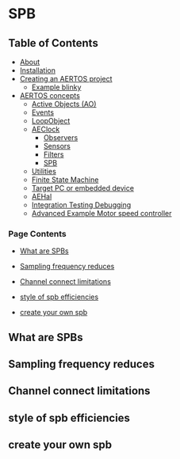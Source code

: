 
# SPB
<!--  
//UserCode_Sectiona
//UserCode_Sectiona_end
-->

## Table of Contents
- [About](https://github.com/haditj66/AERTOSCopy/README2.md)
- [Installation](https://github.com/haditj66/AERTOSCopy/blob/master/doc/Installation.md)
- [Creating an AERTOS project](https://github.com/haditj66/AERTOSCopy/blob/master/doc/Creating_an_AERTOS_project.md)
    - [Example blinky](https://github.com/haditj66/AERTOSCopy/blob/master/doc/example/blinky.md)
- [AERTOS concepts](https://github.com/haditj66/AERTOSCopy/blob/master/doc/AERTOS_concepts.md)
    - [Active Objects (AO)](https://github.com/haditj66/AERTOSCopy/blob/master/doc/concepts/AOs.md)
    - [Events](https://github.com/haditj66/AERTOSCopy/blob/master/doc/concepts/Events.md)
    - [LoopObject](https://github.com/haditj66/AERTOSCopy/blob/master/doc/concepts/LoopObject.md)
    - [AEClock](https://github.com/haditj66/AERTOSCopy/blob/master/doc/concepts/AEClock.md)
        - [Observers](https://github.com/haditj66/AERTOSCopy/blob/master/doc/concepts/observers/Observers.md)
        - [Sensors](https://github.com/haditj66/AERTOSCopy/blob/master/doc/concepts/observers/Sensors.md)
        - [Filters](https://github.com/haditj66/AERTOSCopy/blob/master/doc/concepts/observers/Filters.md)
        - [SPB](https://github.com/haditj66/AERTOSCopy/blob/master/doc/concepts/observers/SPB.md)
    - [Utilities](https://github.com/haditj66/AERTOSCopy/blob/master/doc/concepts/Utilities.md)
    - [Finite State Machine](https://github.com/haditj66/AERTOSCopy/blob/master/doc/concepts/FSM.md)
    - [Target PC or embedded device](https://github.com/haditj66/AERTOSCopy/blob/master/doc/concepts/Target_PC_Or_Embed.md)
    - [AEHal](https://github.com/haditj66/AERTOSCopy/blob/master/doc/concepts/AEHal.md)
    - [Integration Testing Debugging](https://github.com/haditj66/AERTOSCopy/blob/master/doc/concepts/IntegrationTesting.md)
    - [Advanced Example Motor speed controller](https://github.com/haditj66/AERTOSCopy/blob/master/doc/example/motor_speed_controller.md)
 

### Page Contents
- [What are SPBs ](#what-are-spbs-)

- [Sampling frequency reduces](#sampling-frequency-reduces)

- [Channel connect limitations](#channel-connect-limitations)

- [style of spb efficiencies](#style-of-spb-efficiencies)

- [create your own spb](#create-your-own-spb)



<!--  
//UserCode_Sectionb
//UserCode_Sectionb_end
 -->
 
## What are SPBs 
<!--  
 //UserCode_Sectionwhatarespbs
//UserCode_Sectionwhatarespbs_end
-->
## Sampling frequency reduces
<!--  
 //UserCode_Sectionsamplingfrequencyreduces
//UserCode_Sectionsamplingfrequencyreduces_end
-->
## Channel connect limitations
<!--  
 //UserCode_Sectionchannelconnectlimitations
//UserCode_Sectionchannelconnectlimitations_end
-->
## style of spb efficiencies
<!--  
 //UserCode_Sectionstyleofspbefficiencies
//UserCode_Sectionstyleofspbefficiencies_end
-->
## create your own spb
<!--  
 //UserCode_Sectioncreateyourownspb
//UserCode_Sectioncreateyourownspb_end
-->


 
